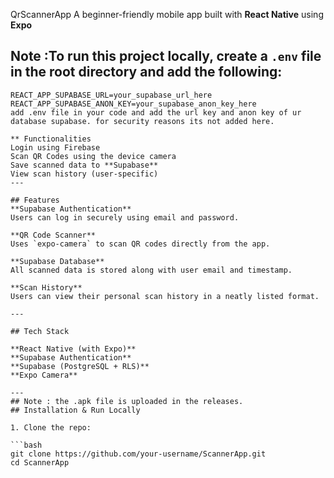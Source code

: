 QrScannerApp
A beginner-friendly mobile app built with **React Native** using **Expo**

## Note :To run this project locally, create a `.env` file in the root directory and add the following:

```env
REACT_APP_SUPABASE_URL=your_supabase_url_here
REACT_APP_SUPABASE_ANON_KEY=your_supabase_anon_key_here
add .env file in your code and add the url key and anon key of ur database supabase. for security reasons its not added here.

** Functionalities
Login using Firebase  
Scan QR Codes using the device camera  
Save scanned data to **Supabase**  
View scan history (user-specific)
---

## Features
**Supabase Authentication**  
Users can log in securely using email and password.

**QR Code Scanner**  
Uses `expo-camera` to scan QR codes directly from the app.

**Supabase Database**  
All scanned data is stored along with user email and timestamp.

**Scan History**  
Users can view their personal scan history in a neatly listed format.

---

## Tech Stack

**React Native (with Expo)**
**Supabase Authentication**
**Supabase (PostgreSQL + RLS)**
**Expo Camera**

---
## Note : the .apk file is uploaded in the releases.
## Installation & Run Locally

1. Clone the repo:

```bash
git clone https://github.com/your-username/ScannerApp.git
cd ScannerApp
